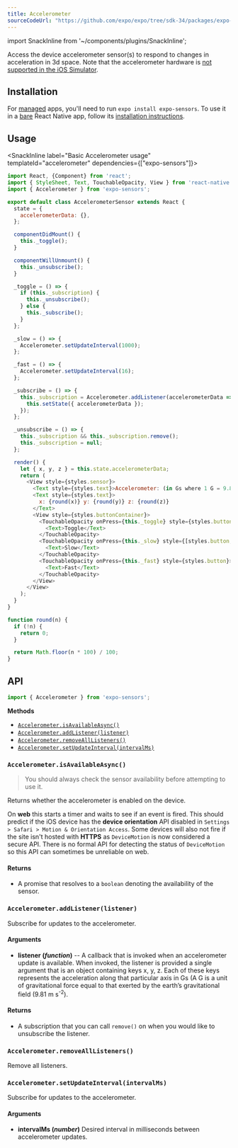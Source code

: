 ```yaml
---
title: Accelerometer
sourceCodeUrl: "https://github.com/expo/expo/tree/sdk-34/packages/expo-sensors"
---
```


import SnackInline from '~/components/plugins/SnackInline';


Access the device accelerometer sensor(s) to respond to changes in acceleration in 3d space. Note that the accelerometer hardware is [not supported in the iOS Simulator](../../workflow/ios-simulator/#limitations).

## Installation

For [managed](../../introduction/managed-vs-bare/#managed-workflow) apps, you'll need to run `expo install expo-sensors`. To use it in a [bare](../../introduction/managed-vs-bare/#bare-workflow) React Native app, follow its [installation instructions](https://github.com/expo/expo/tree/master/packages/expo-sensors).

## Usage

<SnackInline label="Basic Accelerometer usage" templateId="accelerometer" dependencies={["expo-sensors"]}>

```javascript
import React, {Component} from 'react';
import { StyleSheet, Text, TouchableOpacity, View } from 'react-native';
import { Accelerometer } from 'expo-sensors';

export default class AccelerometerSensor extends React {
  state = {
    accelerometerData: {},
  };

  componentDidMount() {
    this._toggle();
  }

  componentWillUnmount() {
    this._unsubscribe();
  }

  _toggle = () => {
    if (this._subscription) {
      this._unsubscribe();
    } else {
      this._subscribe();
    }
  };

  _slow = () => {
    Accelerometer.setUpdateInterval(1000);
  };

  _fast = () => {
    Accelerometer.setUpdateInterval(16);
  };

  _subscribe = () => {
    this._subscription = Accelerometer.addListener(accelerometerData => {
      this.setState({ accelerometerData });
    });
  };

  _unsubscribe = () => {
    this._subscription && this._subscription.remove();
    this._subscription = null;
  };

  render() {
    let { x, y, z } = this.state.accelerometerData;
    return (
      <View style={styles.sensor}>
        <Text style={styles.text}>Accelerometer: (in Gs where 1 G = 9.81 m s^-2)</Text>
        <Text style={styles.text}>
          x: {round(x)} y: {round(y)} z: {round(z)}
        </Text>
        <View style={styles.buttonContainer}>
          <TouchableOpacity onPress={this._toggle} style={styles.button}>
            <Text>Toggle</Text>
          </TouchableOpacity>
          <TouchableOpacity onPress={this._slow} style={[styles.button, styles.middleButton]}>
            <Text>Slow</Text>
          </TouchableOpacity>
          <TouchableOpacity onPress={this._fast} style={styles.button}>
            <Text>Fast</Text>
          </TouchableOpacity>
        </View>
      </View>
    );
  }
}

function round(n) {
  if (!n) {
    return 0;
  }

  return Math.floor(n * 100) / 100;
}
``` 
</SnackInline>

## API

```js
import { Accelerometer } from 'expo-sensors';
```

**Methods**

- [`Accelerometer.isAvailableAsync()`](#accelerometerisavailableasync)
- [`Accelerometer.addListener(listener)`](#accelerometeraddlistener)
- [`Accelerometer.removeAllListeners()`](#accelerometerremovealllisteners)
- [`Accelerometer.setUpdateInterval(intervalMs)`](#accelerometersetupdateintervalintervalms)

### `Accelerometer.isAvailableAsync()`

> You should always check the sensor availability before attempting to use it.

Returns whether the accelerometer is enabled on the device.

On **web** this starts a timer and waits to see if an event is fired. This should predict if the iOS device has the **device orientation** API disabled in `Settings > Safari > Motion & Orientation Access`. Some devices will also not fire if the site isn't hosted with **HTTPS** as `DeviceMotion` is now considered a secure API. There is no formal API for detecting the status of `DeviceMotion` so this API can sometimes be unreliable on web.

#### Returns

- A promise that resolves to a `boolean` denoting the availability of the sensor.

### `Accelerometer.addListener(listener)`

Subscribe for updates to the accelerometer.

#### Arguments

- **listener (_function_)** -- A callback that is invoked when an
  accelerometer update is available. When invoked, the listener is
  provided a single argument that is an object containing keys x, y,
  z. Each of these keys represents the acceleration along that particular axis in Gs (A G is a unit of gravitational force equal to that exerted by the earth’s gravitational field (9.81 m s<sup>-2</sup>).

#### Returns

- A subscription that you can call `remove()` on when you
  would like to unsubscribe the listener.

### `Accelerometer.removeAllListeners()`

Remove all listeners.

### `Accelerometer.setUpdateInterval(intervalMs)`

Subscribe for updates to the accelerometer.

#### Arguments

- **intervalMs (_number_)** Desired interval in milliseconds between
  accelerometer updates.

#
